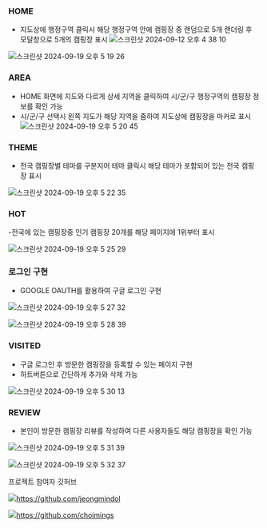 ### HOME
- 지도상에 행정구역 클릭시 해당 행정구역 안에 캠핑장 중 랜덤으로 5개 랜더링 후 모달창으로 5개의 캠핑장 표시
![스크린샷 2024-09-12 오후 4 38 10](https://github.com/user-attachments/assets/091dbc93-a0ac-4d97-800a-d123c50b0a86)

![스크린샷 2024-09-19 오후 5 19 26](https://github.com/user-attachments/assets/2e373b34-2601-478a-9e12-e3828f39b793)

### AREA
- HOME 화면에 지도와 다르게 상세 지역을 클릭하여 시/군/구 행정구역의 캠핑장 정보를 확인 가능
- 시/군/구 선택시 왼쪽 지도가 해당 지역을 줌하여 지도상에 캠핑장을 마커로 표시
![스크린샷 2024-09-19 오후 5 20 45](https://github.com/user-attachments/assets/b474de0c-99c1-4426-bc74-0edd43f72d6e)


### THEME
- 전국 캠핑장별 테마를 구분지어 테마 클릭시 해당 테마가 포함되어 있는 전국 캠핑장 표시

![스크린샷 2024-09-19 오후 5 22 35](https://github.com/user-attachments/assets/31f847a9-b639-4d03-a8fe-1940226203cb)


### HOT
-전국에 있는 캠핑장중 인기 캠핑장 20개를 해당 페이지에 1위부터 표시

![스크린샷 2024-09-19 오후 5 25 29](https://github.com/user-attachments/assets/579c6a64-779d-4f41-9cc6-31287aaeb663)


### 로그인 구현
- GOOGLE OAUTH를 활용하여 구글 로그인 구현

![스크린샷 2024-09-19 오후 5 27 32](https://github.com/user-attachments/assets/85fc3e20-eb8c-48d6-9b53-8613901d3cc5)

![스크린샷 2024-09-19 오후 5 28 39](https://github.com/user-attachments/assets/5f451fd4-20e6-471b-88c4-0c4d49289eb6)


### VISITED
- 구글 로그인 후 방문한 캠핑장을 등록할 수 있는 페이지 구현
- 하트버튼으로 간단하게 추가와 삭제 가능

![스크린샷 2024-09-19 오후 5 30 13](https://github.com/user-attachments/assets/a36d1533-9235-4e48-b5ef-92461df4e567)


### REVIEW
- 본인이 방문한 캠핑장 리뷰를 작성하여 다른 사용자들도 해당 캠핑장을 확인 가능

![스크린샷 2024-09-19 오후 5 31 39](https://github.com/user-attachments/assets/5af3b158-8a53-4303-9028-b40385bead57)

![스크린샷 2024-09-19 오후 5 32 37](https://github.com/user-attachments/assets/61945663-36a2-4372-84f6-36a864e35845)


프로젝트 참여자 깃허브  

![](https://img.shields.io/badge/GitHub-100000?style=for-the-badge&logo=github&logoColor=white)https://github.com/jeongmindol  

![](https://img.shields.io/badge/GitHub-100000?style=for-the-badge&logo=github&logoColor=white)https://github.com/choimings

